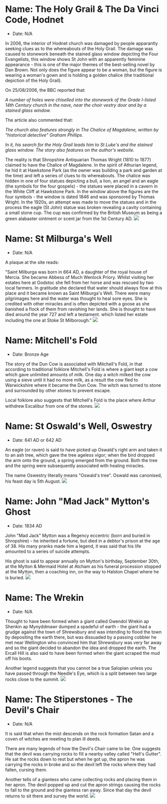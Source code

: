 # Name: The Holy Grail & The Da Vinci Code, Hodnet
- Date: N/A

In 2006, the interior of Hodnet church was damaged by people apparantly seeking clues as to the whereabouts of the Holy Grail.  The damage was caused to stonework beneath the stained glass window depicting the Four Evangelists, this window shows St John with an apparently feminine appearance - this is one of the major themes of the best-selling novel by Dan Brown.  Not only does the figure appear to be a woman, but the figure is wearing a woman's gown and is holding a golden chalice (the traditional depiction of the Holy Grail).

On 25/08/2006, the BBC reported that:

*A number of holes were chiselled into the stonework of the Grade I-listed 14th Century church in the nave, near the choir vestry door and by a stained glass window.*

The article also commented that:

*The church also features strongly in The Chalice of Magdalene, written by "historical detective" Graham Phillips.*

*In it, his search for the Holy Grail leads him to St Luke's and the stained glass window. The story also features on the author's website.*

The reality is that Shropshire Antiquarian Thomas Wright (1810 to 1877) claimed to have the Chalice of Magdalene.  In the spirit of Athurian legend, he hid it at Hawkstone Park (as the owner was building a park and garden at the time) and left a series of clues to its whereabouts.  The chalice was hidden in one of four statues depicting a bull, a lion, an angel and an eagle (the symbols for the four gospels) - the statues were placed in a cavern in the White Cliff at Hawkstone Park.  In the window above the figures are the four symbols - the window is dated 1846 and was sponsored by Thomas Wright.  In the 1920s, an attempt was made to move the statues and in the process the eagle (St John) statue was broken revealing a cavity containing a small stone cup.  The cup was confirmed by the British Museum as being a green alabaster ointment or scent jar from the 1st Century AD.
![](../1shropshire/assets/images/folklore/2022-02-13_14_26_00_DSC_0130.jpg)


# Name: St Milburga's Well
- Date: N/A

A plaque at the site reads:

"Saint Milburga was born in 664 AD, a daughter of the royal house of Mercia.  She became Abbess of Much Wenlock Priory.  Whilst visiting her estates here at Godstoc she fell from her horse and was rescued by two local farmers.  In gratitude she declared that water should always flow at this place and it became known as Saint Milburga's Well.  There were many pilgrimages here and the water was thought to heal sore eyes.  She is credited with other miracles and is often depicted with a goose as she banished a flock of them from ravishing her lands.  She is thought to have died around the year 727 and left a testament. which listed her estate including the one at Stoke St Milborough."
![](../1shropshire/assets/images/folklore/2020-07-17_14_39_44_DSC_7444_DxO_1.jpg)

# Name: Mitchell's Fold
- Date: Bronze Age

The story of the Dun Cow is associated with Mitchell's Fold, in that according to traditional folklore Mitchell's Fold is where a giant kept a cow which gave unlimited amounts of milk. One day a witch milked the cow using a sieve until it had no more milk, as a result the cow fled to Warwickshire where it  became the Dun Cow. The witch was turned to stone and surrounded by other stones to prevent escape.

Local folklore also suggests that Mitchell's Fold is the place where Arthur withdrew Excalibur from one of the stones.
![](../1shropshire/assets/images/folklore/2018-02-24_14_57_22_DSC_2137_DxO.jpg)

# Name: St Oswald's Well, Oswestry
- Date: 641 AD or 642 AD

An eagle (or raven) is said to have picked up Oswald's right arm and taken it to an ash tree, which gave the tree ageless vigor; when the bird dropped the arm onto the ground, a spring emerged from the ground. Both the tree and the spring were subsequently associated with healing miracles.

The name Oswestry literally means "Oswald's tree". Oswald was canonised, his feast day is 5th August.
![](../1shropshire/assets/images/folklore/2019-06-01_13_37_32_DSC_4458_DxO.jpg)

# Name: John "Mad Jack" Mytton's Ghost
- Date: 1834 AD

John "Mad Jack" Mytton was a Regency eccentric (born and buried in Shropshire) - he inherited a fortune, but died in a debtor's prison at the age of 38.  His many pranks made him a legend, it was said that his life amounted to a series of suicide attempts.

His ghost is said to appear annually on Mytton's birthday, September 30th, at the Mytton & Mermaid Hotel at Atcham as his funeral procession stopped at the Mytton, then a coaching inn, on the way to Halston Chapel where he is buried.
![](../1shropshire/assets/images/folklore/2020-03-01_13_36_56_DSC_6582_DxO.jpg)

# Name: The Wrekin
- Date: N/A

Thought to have been formed when a giant called Gwendol Wrekin ap Shenkin ap Mynyddmawr dumped a spadeful of earth - the giant had a grudge against the town of Shrewsbury and was intending to flood the town by depositing the earth there, but was dissuaded by a passing cobbler he met near Wellington who convinced him that Shrewsbury was very far away and so the giant decided to abandon the idea and dropped the earth.  The Ercall Hill is also said to have been formed when the giant scraped the mud off his boots.

Another legend suggests that you cannot be a true Salopian unless you have passed through the Needle's Eye, which is a split between two large rocks close to the summit.
![](../1shropshire/assets/images/folklore/2020-03-01_14_22_57_DSC_6648_DxO.jpg)

# Name: The Stiperstones - The Devil's Chair
- Date: N/A

It is said that when the mist descends on the rock formation Satan and a coven of witches are meeting to plan ill deeds.

There are many legends of how the Devil's Chair came to be.  One suggests that the devil was carrying rocks to fill a nearby valley called "Hell's Gutter".  He sat the rocks down to rest but when he got up, the apron he was carrying the rocks in broke and so the devil left the rocks where they had fallen, cursing them.

Another tells of a giantess who came collecting rocks and placing them in her apron.  The devil popped up and cut the apron strings causing the rocks to fall to the ground and the giantess ran away.  Since that day the devil returns to sit there and survey the world.
![](../1shropshire/assets/images/folklore/2010-05-09_13-30-46_00009810_DxO.jpg)
